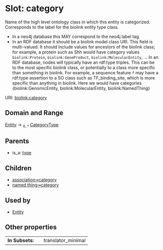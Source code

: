 
# Slot: category


Name of the high level ontology class in which this entity is categorized. Corresponds to the label for the biolink entity type class.
 * In a neo4j database this MAY correspond to the neo4j label tag.
 * In an RDF database it should be a biolink model class URI.
This field is multi-valued. It should include values for ancestors of the biolink class; for example, a protein such as Shh would have category values `biolink:Protein`, `biolink:GeneProduct`, `biolink:MolecularEntity`, ...
In an RDF database, nodes will typically have an rdf:type triples. This can be to the most specific biolink class, or potentially to a class more specific than something in biolink. For example, a sequence feature `f` may have a rdf:type assertion to a SO class such as TF_binding_site, which is more specific than anything in biolink. Here we would have categories {biolink:GenomicEntity, biolink:MolecularEntity, biolink:NamedThing}

URI: [biolink:category](https://w3id.org/biolink/vocab/category)


## Domain and Range

[Entity](Entity.md) &#8594;  <sub>0..\*</sub> [CategoryType](types/CategoryType.md)

## Parents

 *  is_a: [type](type.md)

## Children

 *  [association➞category](association_category.md)
 *  [named thing➞category](named_thing_category.md)

## Used by

 * [Entity](Entity.md)

## Other properties

|  |  |  |
| --- | --- | --- |
| **In Subsets:** | | translator_minimal |

